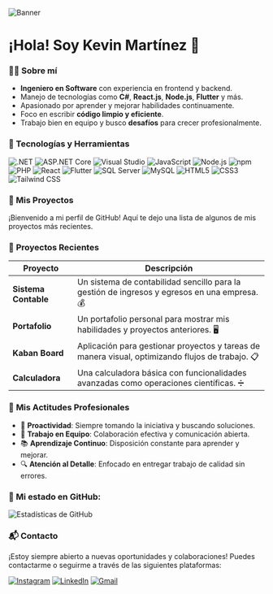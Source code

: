 ![Banner](https://www.saqibmanzoor.com/wp-content/uploads/2020/01/web-development-banner-three.jpg)


# ¡Hola! Soy Kevin Martínez 👋

### 👨‍💻 Sobre mí
- **Ingeniero en Software** con experiencia en frontend y backend.
- Manejo de tecnologías como **C#**, **React.js**, **Node.js**, **Flutter** y más.
- Apasionado por aprender y mejorar habilidades continuamente.
- Foco en escribir **código limpio y eficiente**.
- Trabajo bien en equipo y busco **desafíos** para crecer profesionalmente.
 

### 🔧 Tecnologías y Herramientas
![.NET](https://img.shields.io/badge/.NET-512BD4?style=flat&logo=.net&logoColor=white)
![ASP.NET Core](https://img.shields.io/badge/ASP.NET%20Core-512BD4?style=flat&logo=asp.net&logoColor=white)
![Visual Studio](https://img.shields.io/badge/Visual%20Studio-5C2D91?style=flat&logo=visual-studio&logoColor=white)
![JavaScript](https://img.shields.io/badge/JavaScript-F7DF1E?style=flat&logo=javascript&logoColor=black)
![Node.js](https://img.shields.io/badge/Node.js-339933?style=flat&logo=node.js&logoColor=white)
![npm](https://img.shields.io/badge/npm-CB3837?style=flat&logo=npm&logoColor=white)
![PHP](https://img.shields.io/badge/PHP-777BB4?style=flat&logo=php&logoColor=white)
![React](https://img.shields.io/badge/React-61DAFB?style=flat&logo=react&logoColor=black)
![Flutter](https://img.shields.io/badge/Flutter-02569B?style=flat&logo=flutter&logoColor=white)
![SQL Server](https://img.shields.io/badge/SQL%20Server-CC2927?style=flat&logo=microsoft-sql-server&logoColor=white)
![MySQL](https://img.shields.io/badge/MySQL-4479A1?style=flat&logo=mysql&logoColor=white)
![HTML5](https://img.shields.io/badge/HTML5-E34F26?style=flat&logo=html5&logoColor=white)
![CSS3](https://img.shields.io/badge/CSS3-1572B6?style=flat&logo=css3&logoColor=white)
![Tailwind CSS](https://img.shields.io/badge/Tailwind%20CSS-38B2AC?style=flat&logo=tailwind-css&logoColor=white)


### 💼 Mis Proyectos

¡Bienvenido a mi perfil de GitHub! Aquí te dejo una lista de algunos de mis proyectos más recientes.

### 🚀 **Proyectos Recientes**

| Proyecto | Descripción |
|----------|-------------|
| **Sistema Contable**  | Un sistema de contabilidad sencillo para la gestión de ingresos y egresos en una empresa. 💰 |
| **Portafolio** | Un portafolio personal para mostrar mis habilidades y proyectos anteriores. 🖥️ |
| **Kaban Board** | Aplicación para gestionar proyectos y tareas de manera visual, optimizando flujos de trabajo. 📋 |
| **Calculadora** | Una calculadora básica con funcionalidades avanzadas como operaciones científicas. ➗ |



### 💼 **Mis Actitudes Profesionales**

- 🚀 **Proactividad**: Siempre tomando la iniciativa y buscando soluciones.
- 🤝 **Trabajo en Equipo**: Colaboración efectiva y comunicación abierta.
- 📚 **Aprendizaje Continuo**: Disposición constante para aprender y mejorar.
- 🔍 **Atención al Detalle**: Enfocado en entregar trabajo de calidad sin errores.

### 🚀 Mi estado en GitHub:
![Estadísticas de GitHub](https://github-readme-stats.vercel.app/api?username=kevinmartinez&show_icons=true&hide_title=true&count_private=true&hide=prs&theme=radical)


### 📬 **Contacto**

¡Estoy siempre abierto a nuevas oportunidades y colaboraciones! Puedes contactarme o seguirme a través de las siguientes plataformas:

[![Instagram](https://img.icons8.com/ios-filled/40/ff69b4/instagram-new.png)](https://www.instagram.com/iamkev_martz?igsh=emlhczJrazlnc2Rz)  [![LinkedIn](https://img.icons8.com/ios-filled/40/0077b5/linkedin.png)](https://www.linkedin.com/in/kevin-martinez-020313199?utm_source=share&utm_campaign=share_via&utm_content=profile&utm_medium=android_app)  [![Gmail](https://img.icons8.com/ios-filled/40/ea4335/gmail.png)](mailto:martinezkevin084@gmail.com)








